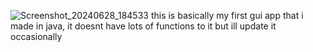 ![Screenshot_20240628_184533](https://github.com/Sam56754/java-gui/assets/126097333/33e2bf75-0591-4f68-a406-c1c1879f20e7)
this is basically my first gui app that i made in java, it doesnt have lots of functions to it but ill update it occasionally
